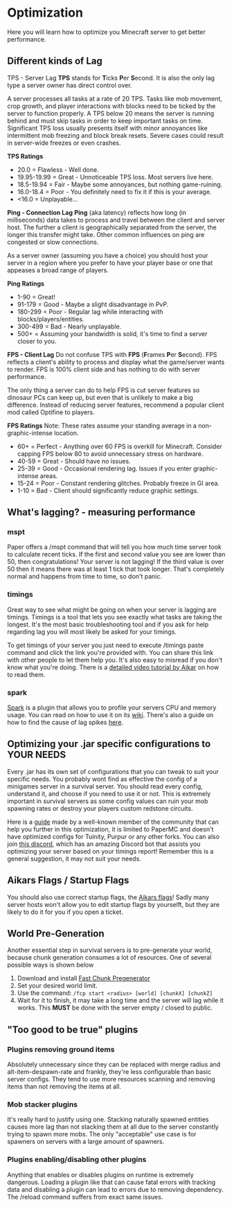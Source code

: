 # Optimization

Here you will learn how to optimize you Minecraft server to get better performance.

## Different kinds of Lag

TPS - Server Lag
**TPS** stands for **T**icks **P**er **S**econd. It is also the only lag type a server owner has direct control over.

A server processes all tasks at a rate of 20 TPS. Tasks like mob movement, crop growth, and player interactions with blocks need to be ticked by the server to function properly. A TPS below 20 means the server is running behind and must skip tasks in order to keep important tasks on time. Significant TPS loss usually presents itself with minor annoyances like intermittent mob freezing and block break resets. Severe cases could result in server-wide freezes or even crashes.

**TPS Ratings**
- 20.0 = Flawless - Well done.
- 19.95-19.99 = Great - Unnoticeable TPS loss. Most servers live here.
- 18.5-19.94 = Fair - Maybe some annoyances, but nothing game-ruining.
- 16.0-18.4 = Poor - You definitely need to fix it if this is your average.
- <16.0 = Unplayable...


**Ping - Connection Lag**
**Ping** (aka latency) reflects how long (in milliseconds) data takes to process and travel between the client and server host. The further a client is geographically separated from the server, the longer this transfer might take. Other common influences on ping are congested or slow connections.

As a server owner (assuming you have a choice) you should host your server in a region where you prefer to have your player base or one that appeases a broad range of players.

**Ping Ratings**
- 1-90 = Great!
- 91-179 = Good - Maybe a slight disadvantage in PvP.
- 180-299 = Poor - Regular lag while interacting with blocks/players/entities.
- 300-499 = Bad - Nearly unplayable.
- 500+ = Assuming your bandwidth is solid, it's time to find a server closer to you.


**FPS - Client Lag**
Do not confuse TPS with **FPS** (**F**rames **P**er **S**econd). FPS reflects a client's ability to process and display what the game/server wants to render. FPS is 100% client side and has nothing to do with server performance.

The only thing a server can do to help FPS is cut server features so dinosaur PCs can keep up, but even that is unlikely to make a big difference. Instead of reducing server features, recommend a popular client mod called Optifine to players.

**FPS Ratings**
Note: These rates assume your standing average in a non-graphic-intense location.

- 60+ = Perfect - Anything over 60 FPS is overkill for Minecraft. Consider capping FPS below 80 to avoid unnecessary stress on hardware.
- 40-59 = Great - Should have no issues.
- 25-39 = Good - Occasional rendering lag. Issues if you enter graphic-intense areas.
- 15-24 = Poor - Constant rendering glitches. Probably freeze in GI area.
- 1-10 = Bad - Client should significantly reduce graphic settings.

## What's lagging? - measuring performance

### mspt
Paper offers a /mspt command that will tell you how much time server took to calculate recent ticks. If the first and second value you see are lower than 50, then congratulations! Your server is not lagging! If the third value is over 50 then it means there was at least 1 tick that took longer. That's completely normal and happens from time to time, so don't panic.

### timings
Great way to see what might be going on when your server is lagging are timings. Timings is a tool that lets you see exactly what tasks are taking the longest. It's the most basic troubleshooting tool and if you ask for help regarding lag you will most likely be asked for your timings.

To get timings of your server you just need to execute /timings paste command and click the link you're provided with. You can share this link with other people to let them help you. It's also easy to misread if you don't know what you're doing. There is a [detailed video tutorial by Aikar](https://www.youtube.com/watch?v=T4J0A9l7bfQ) on how to read them.

### spark
[Spark](https://github.com/lucko/spark) is a plugin that allows you to profile your servers CPU and memory usage. You can read on how to use it on its [wiki](https://github.com/lucko/spark/wiki/Commands). There's also a guide on how to find the cause of lag spikes [here](https://github.com/lucko/spark/wiki/Finding-the-cause-of-lag-spikes).

## Optimizing your .jar specific configurations to YOUR NEEDS

Every .jar has its own set of configurations that you can tweak to suit your specific needs. You probably wont find as effective the config of a minigames server in a survival server. You should read every config, understand it, and choose if you need to use it or not. This is extremely important in survival servers as some config values can ruin your mob spawning rates or destroy your players custom redstone circuits.

Here is a [guide](www.spigotmc.org/threads/283181/page-1) made by a well-known member of the community that can help you further in this optimization, it is limited to PaperMC and doesn't have optimized configs for Tuinity, Purpur or any other forks. You can also join [this discord](https://discord.gg/yev2rN3eZH), which has an amazing Discord bot that assists you optimizing your server based on your timings report! Remember this is a general suggestion, it may not suit your needs.

## Aikars Flags / Startup Flags

You should also use correct startup flags, the [Aikars flags](https://aikar.co/2018/07/02/tuning-the-jvm-g1gc-garbage-collector-flags-for-minecraft/)!
Sadly many server hosts won't allow you to edit startup flags by yourselft, but they are likely to do it for you if you open a ticket.

## World Pre-Generation

Another essential step in survival servers is to pre-generate your world, because chunk generation consumes a lot of resources. One of several possible ways is shown below

1. Download and install [Fast Chunk Pregenerator](https://www.spigotmc.org/resources/fast-chunk-pregenerator.74429/)
2. Set your desired world limit.
3. Use the command: `/fcp start <radius> [world] [chunkX] [chunkZ]`
4. Wait for it to finish, it may take a long time and the server will lag while it works. This **MUST** be done with the server empty / closed to public.

## "Too good to be true" plugins

### Plugins removing ground items
Absolutely unnecessary since they can be replaced with merge radius and alt-item-despawn-rate and frankly, they're less configurable than basic server configs. They tend to use more resources scanning and removing items than not removing the items at all.

### Mob stacker plugins
It's really hard to justify using one. Stacking naturally spawned entities causes more lag than not stacking them at all due to the server constantly trying to spawn more mobs. The only "acceptable" use case is for spawners on servers with a large amount of spawners.

### Plugins enabling/disabling other plugins
Anything that enables or disables plugins on runtime is extremely dangerous. Loading a plugin like that can cause fatal errors with tracking data and disabling a plugin can lead to errors due to removing dependency. The /reload command suffers from exact same issues.